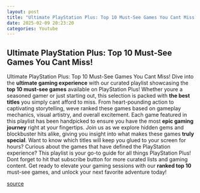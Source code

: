 ```yaml
---
layout: post
title: "Ultimate PlayStation Plus: Top 10 Must-See Games You Cant Miss!"
date: 2025-02-09 20:23:20
categories: Youtube
---
```


## Ultimate PlayStation Plus: Top 10 Must-See Games You Cant Miss!

Ultimate PlayStation Plus: Top 10 Must-See Games You Cant Miss!
Dive into the **ultimate gaming experience** with our curated playlist showcasing the **top 10 must-see games** available on PlayStation Plus! Whether youre a seasoned gamer or just starting out, this selection is packed with **the best titles** you simply cant afford to miss. 
From heart-pounding action to captivating storytelling, weve ranked these games based on gameplay mechanics, visual artistry, and overall excitement. Each game featured in this playlist has been handpicked to ensure you have the most **epic gaming journey** right at your fingertips. 
Join us as we explore hidden gems and blockbuster hits alike, giving you insight into what makes these games **truly special**. Want to know which titles will keep you glued to your screen for hours? Curious about the games that have defined the PlayStation experience? This playlist is your go-to guide for all things PlayStation Plus!
Dont forget to hit that subscribe button for more curated lists and gaming content. Get ready to elevate your gaming sessions with our **ranked top 10** must-see games, and unlock your next favorite adventure today!

[source](https://www.youtube.com/playlist?list=PLpv4c_6ttqECBlW27Ef2gV4ktqVKHG0xU)